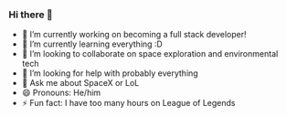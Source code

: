 ### Hi there 👋


- 🔭 I’m currently working on becoming a full stack developer!
- 🌱 I’m currently learning everything :D
- 👯 I’m looking to collaborate on space exploration and environmental tech
- 🤔 I’m looking for help with probably everything
- 💬 Ask me about SpaceX or LoL
- 😄 Pronouns: He/him
- ⚡ Fun fact: I have too many hours on League of Legends 
